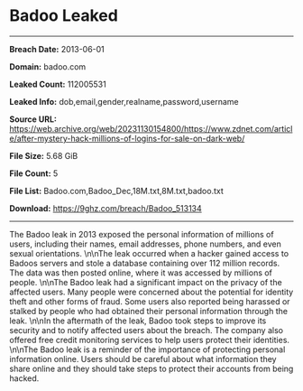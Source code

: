 # Badoo Leaked

------------
**Breach Date:** 2013-06-01

**Domain:** badoo.com

**Leaked Count:** 112005531

**Leaked Info:** dob,email,gender,realname,password,username

**Source URL:** https://web.archive.org/web/20231130154800/https://www.zdnet.com/article/after-mystery-hack-millions-of-logins-for-sale-on-dark-web/

**File Size:** 5.68 GiB

**File Count:** 5

**File List:** Badoo.com,Badoo_Dec,18M.txt,8M.txt,badoo.txt

**Download:** https://9ghz.com/breach/Badoo_513134

------------
The Badoo leak in 2013 exposed the personal information of millions of users, including their names, email addresses, phone numbers, and even sexual orientations. \n\nThe leak occurred when a hacker gained access to Badoos servers and stole a database containing over 112 million records. The data was then posted online, where it was accessed by millions of people. \n\nThe Badoo leak had a significant impact on the privacy of the affected users. Many people were concerned about the potential for identity theft and other forms of fraud. Some users also reported being harassed or stalked by people who had obtained their personal information through the leak. \n\nIn the aftermath of the leak, Badoo took steps to improve its security and to notify affected users about the breach. The company also offered free credit monitoring services to help users protect their identities. \n\nThe Badoo leak is a reminder of the importance of protecting personal information online. Users should be careful about what information they share online and they should take steps to protect their accounts from being hacked.
